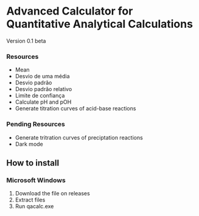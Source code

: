 # Advanced Calculator for Quantitative Analytical Calculations
Version 0.1 beta

### Resources
* Mean
* Desvio de uma média
* Desvio padrão
* Desvio padrão relativo
* Limite de confiança
* Calculate pH and pOH
* Generate titration curves of acid-base reactions

### Pending Resources
* Generate tritration curves of preciptation reactions
* Dark mode


## How to install
### Microsoft Windows
1. Download the file on releases
2. Extract files
3. Run qacalc.exe

